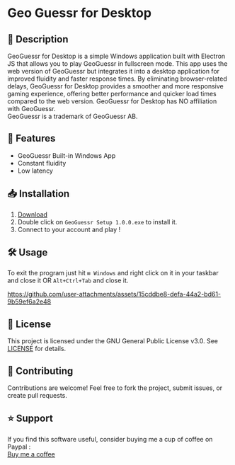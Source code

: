 # Geo Guessr for Desktop 

## 📝 Description
GeoGuessr for Desktop is a simple Windows application built with Electron JS that allows you to play GeoGuessr in fullscreen mode. This app uses the web version of GeoGuessr but integrates it into a desktop application for improved fluidity and faster response times. By eliminating browser-related delays, GeoGuessr for Desktop provides a smoother and more responsive gaming experience, offering better performance and quicker load times compared to the web version.
GeoGuessr for Desktop has NO affiliation with GeoGuessr.  
GeoGuessr is a trademark of GeoGuessr AB.

## 🚀 Features
- GeoGuessr Built-in Windows App
- Constant fluidity
- Low latency

## 📥 Installation
1. [Download](https://github.com/paultisseyre/SteamsharemasterSSM/releases)
2. Double click on `GeoGuessr Setup 1.0.0.exe` to install it.
3. Connect to your account and play !

## 🛠 Usage
To exit the program just hit `⊞ Windows` and right click on it in your taskbar and close it OR `Alt+Ctrl+Tab` and close it.






https://github.com/user-attachments/assets/15cddbe8-defa-44a2-bd61-9b59ef6a2e48





## 📄 License
This project is licensed under the GNU General Public License v3.0. See [LICENSE](https://github.com/paultisseyre/SteamsharemasterSSM/blob/main/LICENSE) for details.

## 🤝 Contributing
Contributions are welcome! Feel free to fork the project, submit issues, or create pull requests.

## ⭐ Support
If you find this software useful, consider buying me a cup of coffee on Paypal :  
[Buy me a coffee](https://www.paypal.com/paypalme/poluxyoutube?country.x=FR&locale.x=fr_FR)
